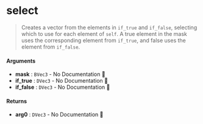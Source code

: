 # select

>  Creates a vector from the elements in `if_true` and `if_false`, selecting which to use
>  for each element of `self`.
>  A true element in the mask uses the corresponding element from `if_true`, and false
>  uses the element from `if_false`.

#### Arguments

- **mask** : `BVec3` \- No Documentation 🚧
- **if\_true** : `DVec3` \- No Documentation 🚧
- **if\_false** : `DVec3` \- No Documentation 🚧

#### Returns

- **arg0** : `DVec3` \- No Documentation 🚧